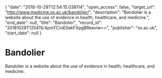 {
  "date": "2018-10-29T12:54:15.038114", 
  "open_access": false, 
  "target_url": "http://www.medicine.ox.ac.uk/bandolier/", 
  "description": "Bandolier is a website about the use of evidence in health, healthcare, and medicine.", 
  "end_date": null, 
  "title": "Bandolier", 
  "record_id": "20181029T125415/4pmTC/oE0akFXpgBReeviw==", 
  "publisher": "ox.ac.uk", 
  "start_date": null
}

# Bandolier

Bandolier is a website about the use of evidence in health, healthcare, and medicine.